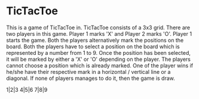 # TicTacToe
This is a game of TicTacToe in. TicTacToe consists of a 3x3 grid. There are two players in this game. Player 1 marks 'X' and Player 2 marks 'O'. Player 1 starts the game. Both the players alternatively mark the 
positions on the board. Both the players have to select a position on the board which is represented by a number from 1 to 9. Once the position has been selected, it will be marked by either a 'X' or 'O' depending on the player. The players cannot choose a position which is already marked. One of the player wins if he/she have their respective mark in a horizontal / vertical line or a diagonal. If none of players manages to do it, then the game is draw.

1|2|3
4|5|6
7|8|9
